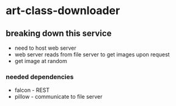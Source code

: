 # art-class-downloader


## breaking down this service
 - need to host web server 
 - web server reads from file server to get images upon request
 - get image at random

### needed dependencies 
 - falcon - REST 
 - pillow - communicate to file server
